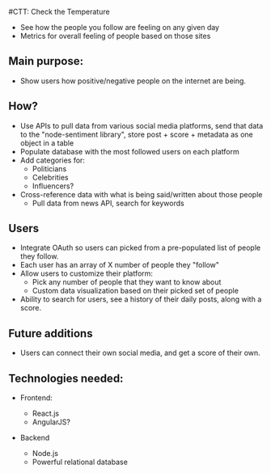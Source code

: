 #CTT: Check the Temperature
  - See how the people you follow are feeling on any given day
  - Metrics for overall feeling of people based on those sites

## Main purpose:
  - Show users how positive/negative people on the internet are being.

## How?
  - Use APIs to pull data from various social media platforms, send that data to the "node-sentiment library", store post + score + metadata as one object in a table
  - Populate database with the most followed users on each platform
  - Add categories for:
    - Politicians
    - Celebrities
    - Influencers?
  - Cross-reference data with what is being said/written about those people
    - Pull data from news API, search for keywords


## Users
  - Integrate OAuth so users can picked from a pre-populated list of people they follow.
  - Each user has an array of X number of people they "follow"
  - Allow users to customize their platform:
    - Pick any number of people that they want to know about
    - Custom data visualization based on their picked set of people
  - Ability to search for users, see a history of their daily posts, along with a score.

## Future additions
  - Users can connect their own social media, and get a score of their own.

## Technologies needed:
  - Frontend:
    - React.js
    - AngularJS?

  - Backend
    - Node.js
    - Powerful relational database